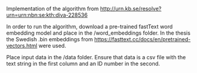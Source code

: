 Implementation of the algorithm from http://urn.kb.se/resolve?urn=urn:nbn:se:kth:diva-228536

In order to run the algorithm, download a pre-trained fastText word embedding model and place in the /word_embeddings folder. In the thesis the Swedish .bin embeddings from https://fasttext.cc/docs/en/pretrained-vectors.html were used.

Place input data in the /data folder. Ensure that data is a csv file with the text string in the first column and an ID number in the second.
